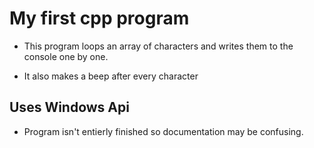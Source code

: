 # My first cpp program #
- This program loops an array of characters and writes them to the console
one by one.

- It also makes a beep after every character



## Uses Windows Api ##
- Program isn't entierly finished so documentation may be confusing.


